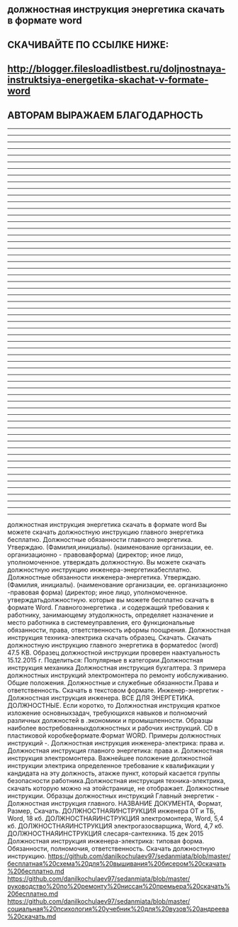 должностная инструкция энергетика скачать в формате word
--------------------------------------------------
СКАЧИВАЙТЕ ПО ССЫЛКЕ НИЖЕ:
--------------------------------------------------
http://blogger.filesloadlistbest.ru/doljnostnaya-instruktsiya-energetika-skachat-v-formate-word
--------------------------------------------------
АВТОРАМ ВЫРАЖАЕМ БЛАГОДАРНОСТЬ
--------------------------------------------------
--------------------------------------------------
--------------------------------------------------
--------------------------------------------------
--------------------------------------------------
--------------------------------------------------
--------------------------------------------------
--------------------------------------------------
--------------------------------------------------
--------------------------------------------------
--------------------------------------------------
--------------------------------------------------
--------------------------------------------------
--------------------------------------------------
--------------------------------------------------
--------------------------------------------------
--------------------------------------------------
--------------------------------------------------
--------------------------------------------------
--------------------------------------------------
--------------------------------------------------
--------------------------------------------------
--------------------------------------------------
--------------------------------------------------
--------------------------------------------------
--------------------------------------------------
--------------------------------------------------
--------------------------------------------------
--------------------------------------------------
--------------------------------------------------
--------------------------------------------------
--------------------------------------------------
--------------------------------------------------
--------------------------------------------------
--------------------------------------------------
--------------------------------------------------
--------------------------------------------------
--------------------------------------------------
--------------------------------------------------
--------------------------------------------------
--------------------------------------------------
--------------------------------------------------
--------------------------------------------------
--------------------------------------------------
--------------------------------------------------
--------------------------------------------------
--------------------------------------------------
--------------------------------------------------
--------------------------------------------------
--------------------------------------------------
--------------------------------------------------
--------------------------------------------------
--------------------------------------------------
--------------------------------------------------
--------------------------------------------------
--------------------------------------------------
--------------------------------------------------
--------------------------------------------------
--------------------------------------------------
--------------------------------------------------
должностная инструкция энергетика скачать в формате word Вы можете скачать должностную инструкцию главного энергетика бесплатно. Должностные обязанности главного энергетика. Утверждаю. (Фамилия,инициалы). (наименование организации, ее. организационно - правоваяформа) (директор; иное лицо, уполномоченное. утверждать должностную. Вы можете скачать должностную инструкцию инженера-энергетикабесплатно. Должностные обязанности инженера-энергетика. Утверждаю. (Фамилия, инициалы). (наименование организации, ее. организационно -правовая форма) (директор; иное лицо, уполномоченное. утверждатьдолжностную. которые вы можете бесплатно скачать в формате Word.  Главногоэнергетика . и содержащий требования к работнику, занимающему этудолжность, определяет назначение и место работника в системеуправления, его функциональные обязанности, права, ответственность иформы поощрения. Должностная инструкция техника-электрика  скачать образец. Скачать. Скачать должностную инструкцию главного энергетика в форматеdoc (word) 47.5 KB. Образец должностной инструкции проверен наактуальность 15.12.2015 г. Поделиться: Популярные в категории.Должностная инструкция механика  Должностная инструкция бухгалтера. 3 примера должностных инструкций электромонтера по ремонту иобслуживанию. Общие положения. Должностные и служебные обязанности.Права и ответственность. Скачать в текстовом формате. Инженер-энергетик - Должностная инструкция инженера. ВСЕ ДЛЯ ЭНЕРГЕТИКА.  ДОЛЖНОСТНЫЕ. Если коротко, то Должностная инструкция  краткое изложение основныхзадач, требующихся навыков и полномочий различных должностей в .экономики и промышленности. Образцы наиболее востребованныхдолжностных и рабочих инструкций. CD в пластиковой коробкеформате.Формат WORD. Примеры должностных инструкций -. Должностная инструкция инженера-электрика: права и. Должностная инструкция главного энергетика: права и. Должностная инструкция электромонтера. Важнейшее положение должностной инструкции электрика определенное требование к квалификации у кандидата на эту должность, атакже пункт, который касается группы безопасности работника.Должностная инструкция техника-электрика, скачать которую можно на этойстранице, не отображает. Должностные инструкции. Образцы должностных инструкций
Главный энергетик - Должностная инструкция главного. НАЗВАНИЕ ДОКУМЕНТА, Формат, Размер, Скачать. ДОЛЖНОСТНАЯИНСТРУКЦИЯ инженера ОТ и ТБ, Word, 18 кб. ДОЛЖНОСТНАЯИНСТРУКЦИЯ электромонтера, Word, 5,4 кб. ДОЛЖНОСТНАЯИНСТРУКЦИЯ электрогазосварщика, Word, 4,7 кб. ДОЛЖНОСТНАЯИНСТРУКЦИЯ слесаря-сантехника. 15 дек 2015  Должностная инструкция инженера-электрика: типовая форма. Обязанности, полномочия, ответственность. Скачать должностную инструкцию.
https://github.com/danilkochulaev97/sedanmiata/blob/master/бесплатная%20схема%20для%20вышивания%20бисером%20скачать%20бесплатно.md
https://github.com/danilkochulaev97/sedanmiata/blob/master/руководство%20по%20ремонту%20ниссан%20премьера%20скачать%20бесплатно.md
https://github.com/danilkochulaev97/sedanmiata/blob/master/социальная%20психология%20учебник%20для%20вузов%20андреева%20скачать.md